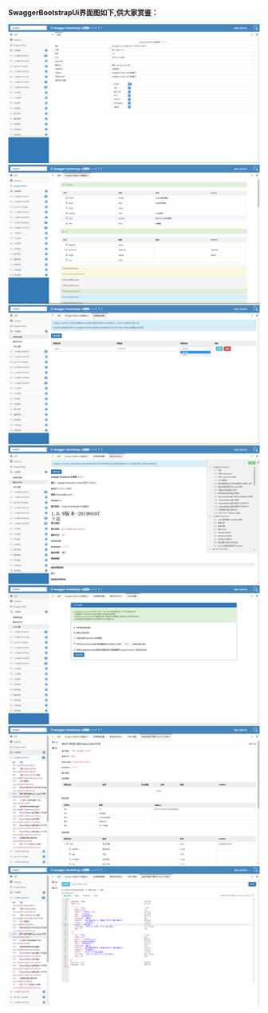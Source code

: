 **SwaggerBootstrapUi界面图如下,供大家赏鉴：**



![](images/s1.png)
![](images/s2.png)
![](images/s3.png)
![](images/s4.png)
![](images/s5.png)
![](images/s6.png)
![](images/s7.png)